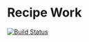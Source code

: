 # Recipe Work

[![Build Status](https://travis-ci.org/alnutile/recipes.svg?branch=master)](https://travis-ci.org/alnutile/recipes)

